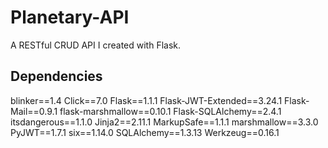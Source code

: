 # Planetary-API
A RESTful CRUD API I created with Flask. 
## Dependencies
blinker==1.4
Click==7.0
Flask==1.1.1
Flask-JWT-Extended==3.24.1
Flask-Mail==0.9.1
flask-marshmallow==0.10.1
Flask-SQLAlchemy==2.4.1
itsdangerous==1.1.0
Jinja2==2.11.1
MarkupSafe==1.1.1
marshmallow==3.3.0
PyJWT==1.7.1
six==1.14.0
SQLAlchemy==1.3.13
Werkzeug==0.16.1
